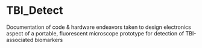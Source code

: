 # TBI_Detect
Documentation of code &amp; hardware endeavors taken to design electronics aspect of a portable, fluorescent microscope prototype for detection of TBI-associated biomarkers
